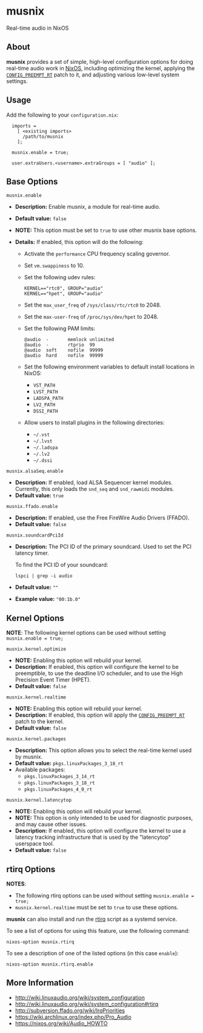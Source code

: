# musnix

Real-time audio in NixOS

## About

**musnix** provides a set of simple, high-level configuration options for doing real-time audio work in [NixOS](https://nixos.org/), including optimizing the kernel, applying the [`CONFIG_PREEMPT_RT`](https://rt.wiki.kernel.org/index.php/Main_Page) patch to it, and adjusting various low-level system settings.

## Usage
Add the following to your `configuration.nix`:
```
  imports = 
    [ <existing imports>
      /path/to/musnix
    ];
    
  musnix.enable = true;

  user.extraUsers.<username>.extraGroups = [ "audio" ];

```

## Base Options

`musnix.enable`
* **Description:** Enable musnix, a module for real-time audio.
* **Default value:** `false`
* **NOTE:** This option must be set to `true` to use other musnix base options.
* **Details:** If enabled, this option will do the following:

  * Activate the `performance` CPU frequency scaling governor.

  * Set `vm.swappiness` to 10.

  * Set the following udev rules:
    ```
    KERNEL=="rtc0", GROUP="audio"
    KERNEL=="hpet", GROUP="audio"
    ```

  * Set the `max_user_freq` of `/sys/class/rtc/rtc0` to 2048.

  * Set the `max-user-freq` of `/proc/sys/dev/hpet` to 2048.

  * Set the following PAM limits:
    ```
    @audio  -       memlock unlimited
    @audio  -       rtprio  99
    @audio  soft    nofile  99999
    @audio  hard    nofile  99999
    ```
  
  * Set the following environment variables to default install locations in NixOS:
    * `VST_PATH` 
    * `LVST_PATH` 
    * `LADSPA_PATH`
    * `LV2_PATH`
    * `DSSI_PATH`

  * Allow users to install plugins in the following directories:
    * `~/.vst`
    * `~/.lvst`
    * `~/.ladspa`
    * `~/.lv2`
    * `~/.dssi`

`musnix.alsaSeq.enable`
* **Description:** If enabled, load ALSA Sequencer kernel modules.  Currently, this only loads the `snd_seq` and `snd_rawmidi` modules.
* **Default value:** `true`

`musnix.ffado.enable`
* **Description:** If enabled, use the Free FireWire Audio Drivers (FFADO).
* **Default value:** `false`

`musnix.soundcardPciId`
* **Description:** The PCI ID of the primary soundcard. Used to set the PCI latency timer.

  To find the PCI ID of your soundcard:
  ```
  lspci | grep -i audio
  ```
* **Default value:** `""`
* **Example value:** `"00:1b.0"`

## Kernel Options

**NOTE**: The following kernel options can be used without setting `musnix.enable = true;`

`musnix.kernel.optimize`
* **NOTE:** Enabling this option will rebuild your kernel.
* **Description:** If enabled, this option will configure the kernel to be preemptible, to use the deadline I/O scheduler, and to use the High Precision Event Timer (HPET).
* **Default value:** `false`

`musnix.kernel.realtime`
* **NOTE:** Enabling this option will rebuild your kernel.
* **Description:** If enabled, this option will apply the [`CONFIG_PREEMPT_RT`](https://rt.wiki.kernel.org/index.php/Main_Page) patch to the kernel.
* **Default value:** `false`

`musnix.kernel.packages`
* **Description:** This option allows you to select the real-time kernel used by musnix.
* **Default value:** `pkgs.linuxPackages_3_18_rt`
* Available packages:
  * `pkgs.linuxPackages_3_14_rt`
  * `pkgs.linuxPackages_3_18_rt`
  * `pkgs.linuxPackages_4_0_rt`

`musnix.kernel.latencytop`
* **NOTE:** Enabling this option will rebuild your kernel.
* **NOTE:** This option is only intended to be used for diagnostic purposes, and may cause other issues.
* **Description:** If enabled, this option will configure the kernel to use a latency tracking infrastructure that is used by the "latencytop" userspace tool.
* **Default value:** `false`

## rtirq Options

**NOTES**: 
* The following rtirq options can be used without setting `musnix.enable = true;`
* `musnix.kernel.realtime` must be set to `true` to use these options.

**musnix** can also install and run the [rtirq](http://wiki.linuxaudio.org/wiki/system_configuration#rtirq) script as a systemd service.

To see a list of options for using this feature, use the following command:

  `nixos-option musnix.rtirq`

To see a description of one of the listed options (in this case `enable`):

  `nixos-option musnix.rtirq.enable`

## More Information
* http://wiki.linuxaudio.org/wiki/system_configuration
* http://wiki.linuxaudio.org/wiki/system_configuration#rtirq
* http://subversion.ffado.org/wiki/IrqPriorities
* https://wiki.archlinux.org/index.php/Pro_Audio
* https://nixos.org/wiki/Audio_HOWTO
